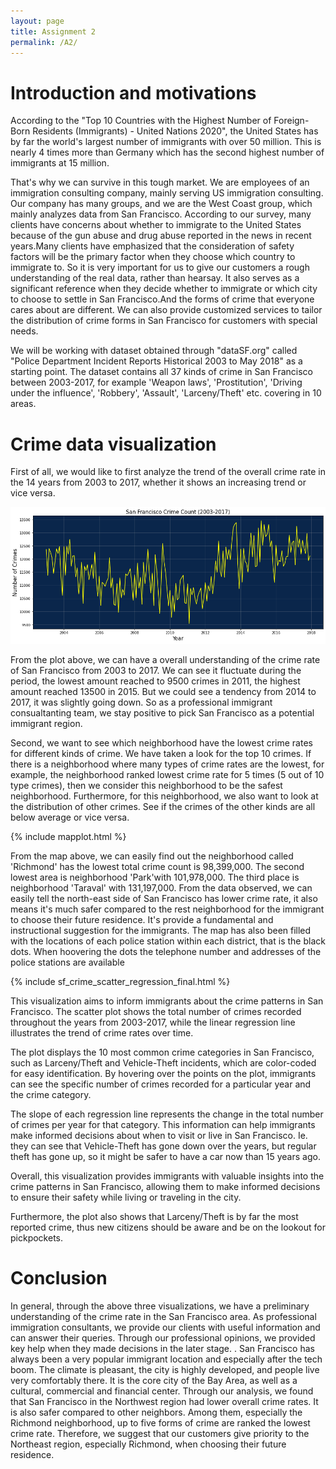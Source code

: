 ```yaml
---
layout: page
title: Assignment 2
permalink: /A2/
---
```


# Introduction and motivations

According to the "Top 10 Countries with the Highest Number of Foreign-Born Residents (Immigrants) - United Nations 2020", the United States has by far the world's largest number of immigrants with over 50 million. This is nearly 4 times more than Germany which has the second highest number of immigrants at 15 million. 

That's why we can survive in this tough market. We are employees of an immigration consulting company, mainly serving US immigration consulting. Our company has many groups, and we are the West Coast group, which mainly analyzes data from San Francisco. According to our survey, many clients have concerns about whether to immigrate to the United States because of the gun abuse and drug abuse reported in the news in recent years.Many clients have emphasized that the consideration of safety factors will be the primary factor when they choose which country to immigrate to. So it is very important for us to give our customers a rough understanding of the real data, rather than hearsay. It also serves as a significant reference when they decide whether to immigrate or which city to choose to settle in San Francisco.And the forms of crime that everyone cares about are different. We can also provide customized services to tailor the distribution of crime forms in San Francisco for customers with special needs.

We will be working with dataset obtained through "dataSF.org" called "Police Department Incident Reports Historical 2003 to May 2018" as a starting point. The dataset contains all 37 kinds of crime in San Francisco between 2003-2017, for example 'Weapon laws', 'Prostitution', 'Driving under the influence', 'Robbery', 'Assault', 'Larceny/Theft' etc. covering in 10 areas. 


# Crime data visualization

First of all, we would like to first analyze the trend of the overall crime rate in the 14 years from 2003 to 2017, whether it shows an increasing trend or vice versa.

![Book logo](/docs/assets/timeseries.png)

From the plot above, we can have a overall understanding of the crime rate of San Francisco from 2003 to 2017. We can see it fluctuate during the period, the lowest amount reached to 9500 crimes in 2011, the highest amount reached 13500 in 2015. But we could see a tendency from 2014 to 2017, it was slightly going down. So as a professional immigrant consualtanting team, we stay positive to pick San Francisco as a potential immigrant region.


Second, we want to see which neighborhood have the lowest crime rates for different kinds of crime. We have taken a look for the top 10 crimes. If there is a neighborhood where many types of crime rates are the lowest, for example, the neighborhood ranked lowest crime rate for 5 times (5 out of 10 type crimes), then we consider this neighborhood to be the safest neighborhood. Furthermore, for this neighborhood, we also want to look at the distribution of other crimes. See if the crimes of the other kinds are all below average or vice versa.

{% include mapplot.html %}

From the map above, we can easily find out the neighborhood called 'Richmond' has the lowest total crime count is 98,399,000. The second lowest area is neighborhood 'Park'with 101,978,000. The third place is neighborhood 'Taraval' with 131,197,000. From the data observed, we can easily tell the north-east side of San Francisco has lower crime rate, it also means it's much safer compared to the rest neighborhood for the immigrant to choose their future residence. It's provide a fundamental and instructional suggestion for the immigrants. The map has also been filled with the locations of each police station within each district, that is the black dots. When hoovering the dots the telephone number and addresses of the police stations are available


{% include sf_crime_scatter_regression_final.html %}


This visualization aims to inform immigrants about the crime patterns in San Francisco. The scatter plot shows the total number of crimes recorded throughout the years from 2003-2017, while the linear regression line illustrates the trend of crime rates over time.

The plot displays the 10 most common crime categories in San Francisco, such as Larceny/Theft and Vehicle-Theft incidents, which are color-coded for easy identification. By hovering over the points on the plot, immigrants can see the specific number of crimes recorded for a particular year and the crime category.

 The slope of each regression line represents the change in the total number of crimes per year for that category. This information can help immigrants make informed decisions about when to visit or live in San Francisco. Ie. they can see that Vehicle-Theft has gone down over the years, but regular theft has gone up, so it might be safer to have a car now than 15 years ago.

Overall, this visualization provides immigrants with valuable insights into the crime patterns in San Francisco, allowing them to make informed decisions to ensure their safety while living or traveling in the city.

Furthermore, the plot also shows that Larceny/Theft is by far the most reported crime, thus new citizens should be aware and be on the lookout for pickpockets. 



# Conclusion

In general, through the above three visualizations, we have a preliminary understanding of the crime rate in the San Francisco area. As professional immigration consultants, we provide our clients with useful information and can answer their queries. Through our professional opinions, we provided key help when they made decisions in the later stage. . San Francisco has always been a very popular immigrant location and especially after the tech boom. The climate is pleasant, the city is highly developed, and people live very comfortably there. It is the core city of the Bay Area, as well as a cultural, commercial and financial center. Through our analysis, we found that San Francisco in the Northwest region had lower overall crime rates. It is also safer compared to other neighbors. Among them, especially the Richmond neighborhood, up to five forms of crime are ranked the lowest crime rate. Therefore, we suggest that our customers give priority to the Northeast region, especially Richmond, when choosing their future residence.
